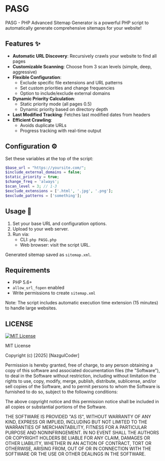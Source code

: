 # PASG
PASG - PHP Advanced Sitemap Generator is a powerful PHP script to automatically generate comprehensive sitemaps for your website!

## Features ✨
- **Automatic URL Discovery**: Recursively crawls your website to find all pages
- **Customizable Scanning**: Choose from 3 scan levels (simple, deep, aggressive)
- **Flexible Configuration**:
  - Exclude specific file extensions and URL patterns
  - Set custom priorities and change frequencies
  - Option to include/exclude external domains
- **Dynamic Priority Calculation**:
  - Static priority mode (all pages 0.5)
  - Dynamic priority based on directory depth
- **Last Modified Tracking**: Fetches last modified dates from headers
- **Efficient Crawling**:
  - Avoids duplicate URLs
  - Progress tracking with real-time output

## Configuration ⚙️
Set these variables at the top of the script:
```php
$base_url = "https://yoursite.com/";
$include_external_domains = false;
$static_priority = true;
$change_freq = 'always';
$scan_level = 3; // 1-3
$exclude_extensions = ['.html', '.jpg', '.png'];
$exclude_patterns = ['something'];
```

## Usage 🚀
1. Set your base URL and configuration options.
2. Upload to your web server.
3. Run via:
   - CLI: `php PASG.php`
   - Web browser: visit the script URL.

Generated sitemap saved as `sitemap.xml`.

## Requirements
- PHP 5.6+
- `allow_url_fopen` enabled
- Write permissions to create `sitemap.xml`

Note: The script includes automatic execution time extension (15 minutes) to handle large websites.


## LICENSE

[![MIT License](https://img.shields.io/badge/License-MIT-green.svg)](https://choosealicense.com/licenses/mit/)

MIT License

Copyright (c) [2025] [NazgulCoder]

Permission is hereby granted, free of charge, to any person obtaining a copy
of this software and associated documentation files (the "Software"), to deal
in the Software without restriction, including without limitation the rights
to use, copy, modify, merge, publish, distribute, sublicense, and/or sell
copies of the Software, and to permit persons to whom the Software is
furnished to do so, subject to the following conditions:

The above copyright notice and this permission notice shall be included in all
copies or substantial portions of the Software.

THE SOFTWARE IS PROVIDED "AS IS", WITHOUT WARRANTY OF ANY KIND, EXPRESS OR
IMPLIED, INCLUDING BUT NOT LIMITED TO THE WARRANTIES OF MERCHANTABILITY,
FITNESS FOR A PARTICULAR PURPOSE AND NONINFRINGEMENT. IN NO EVENT SHALL THE
AUTHORS OR COPYRIGHT HOLDERS BE LIABLE FOR ANY CLAIM, DAMAGES OR OTHER
LIABILITY, WHETHER IN AN ACTION OF CONTRACT, TORT OR OTHERWISE, ARISING FROM,
OUT OF OR IN CONNECTION WITH THE SOFTWARE OR THE USE OR OTHER DEALINGS IN THE
SOFTWARE.
